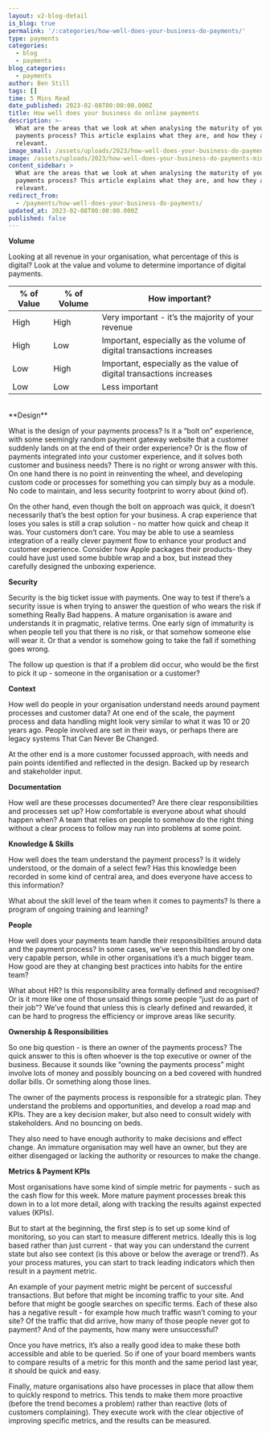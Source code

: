 ```yaml
---
layout: v2-blog-detail
is_blog: true
permalink: '/:categories/how-well-does-your-business-do-payments/'
type: payments
categories:
  - blog
  - payments
blog_categories:
  - payments
author: Ben Still
tags: []
time: 5 Mins Read
date_published: 2023-02-08T00:00:00.000Z
title: How well does your business do online payments
description: >-
  What are the areas that we look at when analysing the maturity of your online
  payments process? This article explains what they are, and how they are
  relevant.
image_small: /assets/uploads/2023/how-well-does-your-business-do-payments-min.png
image: /assets/uploads/2023/how-well-does-your-business-do-payments-min.png
content_sidebar: >
  What are the areas that we look at when analysing the maturity of your online
  payments process? This article explains what they are, and how they are
  relevant.
redirect_from:
  - /payments/how-well-does-your-business-do-payments/
updated_at: 2023-02-08T00:00:00.000Z
published: false
---
```


**Volume**

Looking at all revenue in your organisation, what percentage of this is digital? Look at the value and volume to determine importance of digital payments.

| % of Value | % of Volume | How important? |
| ---------- | ----------- | -------------- |
| High | High | Very important - it’s the majority of your revenue |
| High | Low | Important, especially as the volume of digital transactions increases |
| Low | High | Important, especially as the value of digital transactions increases |
| Low | Low | Less important |

<br/>
**Design**

What is the design of your payments process? Is it a “bolt on” experience, with some seemingly random payment gateway website that a customer suddenly lands on at the end of their order experience? Or is the flow of payments integrated into your customer experience, and it solves both customer and business needs?
There is no right or wrong answer with this. On one hand there is no point in reinventing the wheel, and developing custom code or processes for something you can simply buy as a module. No code to maintain, and less security footprint to worry about (kind of).

On the other hand, even though the bolt on approach was quick, it doesn’t necessarily that’s the best option for your business. A crap experience that loses you sales is still a crap solution - no matter how quick and cheap it was. Your customers don’t care. You may be able to use a seamless integration of a really clever payment flow to enhance your product and customer experience. Consider how Apple packages their products- they could have just used some bubble wrap and a box, but instead they carefully designed the unboxing experience.

**Security**

Security is the big ticket issue with payments. One way to test if there’s a security issue is when trying to answer the question of who wears the risk if something Really Bad happens. A mature organisation is aware and understands it in pragmatic, relative terms. One early sign of immaturity is when people tell you that there is no risk, or that somehow someone else will wear it. Or that a vendor is somehow going to take the fall if something goes wrong.

The follow up question is that if a problem did occur, who would be the first to pick it up - someone in the organisation or a customer?

**Context**

How well do people in your organisation understand needs around payment processes and customer data? At one end of the scale, the payment process and data handling might look very similar to what it was 10 or 20 years ago. People involved are set in their ways, or perhaps there are legacy systems That Can Never Be Changed.

At the other end is a more customer focussed approach, with needs and pain points identified and reflected in the design. Backed up by research and stakeholder input.

**Documentation**

How well are these processes documented? Are there clear responsibilities and processes set up? How comfortable is everyone about what should happen when? A team that relies on people to somehow do the right thing without a clear process to follow may run into problems at some point.

**Knowledge & Skills**

How well does the team understand the payment process? Is it widely understood, or the domain of a select few? Has this knowledge been recorded in some kind of central area, and does everyone have access to this information?

What about the skill level of the team when it comes to payments? Is there a program of ongoing training and learning?

**People**

How well does your payments team handle their responsibilities around data and the payment process? In some cases, we’ve seen this handled by one very capable person, while in other organisations it’s a much bigger team. How good are they at changing best practices into habits for the entire team?

What about HR? Is this responsibility area formally defined and recognised? Or is it more like one of those unsaid things some people “just do as part of their job”? We’ve found that unless this is clearly defined and rewarded, it can be hard to progress the efficiency or improve areas like security.

**Ownership & Responsibilities**

So one big question - is there an owner of the payments process? The quick answer to this is often whoever is the top executive or owner of the business. Because it sounds like “owning the payments process” might involve lots of money and possibly bouncing on a bed covered with hundred dollar bills. Or something along those lines.

The owner of the payments process is responsible for a strategic plan. They understand the problems and opportunities, and develop a road map and KPIs. They are a key decision maker, but also need to consult widely with stakeholders. And no bouncing on beds.

They also need to have enough authority to make decisions and effect change. An immature organisation may well have an owner, but they are either disengaged or lacking the authority or resources to make the change.

**Metrics & Payment KPIs**

Most organisations have some kind of simple metric for payments - such as the cash flow for this week. More mature payment processes break this down in to a lot more detail, along with tracking the results against expected values (KPIs).

But to start at the beginning, the first step is to set up some kind of monitoring, so you can start to measure different metrics. Ideally this is log based rather than just current - that way you can understand the current state but also see context (is this above or below the average or trend?). As your process matures, you can start to track leading indicators which then result in a payment metric.

An example of your payment metric might be percent of successful transactions. But before that might be incoming traffic to your site. And before that might be google searches on specific terms. Each of these also has a negative result - for example how much traffic wasn’t coming to your site? Of the traffic that did arrive, how many of those people never got to payment? And of the payments, how many were unsuccessful?

Once you have metrics, it’s also a really good idea to make these both accessible and able to be queried. So if one of your board members wants to compare results of a metric for this month and the same period last year, it should be quick and easy.

Finally, mature organisations also have processes in place that allow them to quickly respond to metrics. This tends to make them more proactive (before the trend becomes a problem) rather than reactive (lots of customers complaining). They execute work with the clear objective of improving specific metrics, and the results can be measured.
